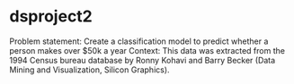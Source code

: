 # dsproject2
Problem statement: Create a classification model to predict whether a person makes over $50k a
year
Context: This data was extracted from the 1994 Census bureau database by Ronny Kohavi and Barry
Becker (Data Mining and Visualization, Silicon Graphics).
